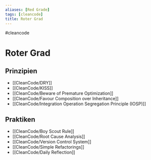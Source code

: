 ```yaml
---
aliases: [Red Grade]
tags: [cleancode]
title: Roter Grad
---
```

#cleancode
# Roter Grad
## Prinzipien
- [[CleanCode/DRY]]
- [[CleanCode/KISS]]
- [[CleanCode/Beware of Premature Optimization]]
- [[CleanCode/Favour Composition over Inheritance]]
- [[CleanCode/Integration Operation Segregation Principle (IOSP)]]

## Praktiken
- [[CleanCode/Boy Scout Rule]]
- [[CleanCode/Root Cause Analysis]]
- [[CleanCode/Version Control System]]
- [[CleanCode/Simple Refactorings]]
- [[CleanCode/Daily Reflection]]